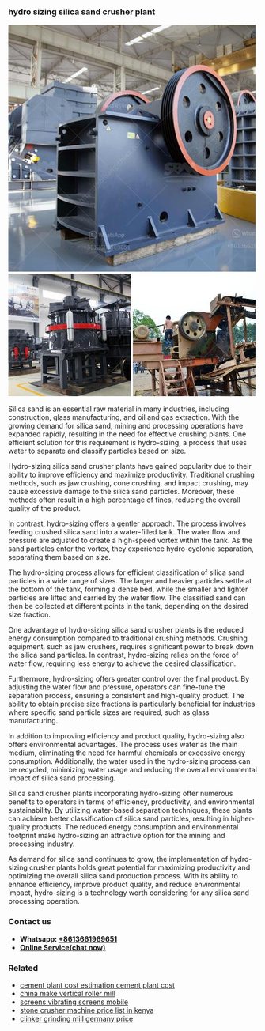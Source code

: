 <h3>hydro sizing silica sand crusher plant</h3><img src='1708663225.jpg' alt=''><p>Silica sand is an essential raw material in many industries, including construction, glass manufacturing, and oil and gas extraction. With the growing demand for silica sand, mining and processing operations have expanded rapidly, resulting in the need for effective crushing plants. One efficient solution for this requirement is hydro-sizing, a process that uses water to separate and classify particles based on size.</p><p>Hydro-sizing silica sand crusher plants have gained popularity due to their ability to improve efficiency and maximize productivity. Traditional crushing methods, such as jaw crushing, cone crushing, and impact crushing, may cause excessive damage to the silica sand particles. Moreover, these methods often result in a high percentage of fines, reducing the overall quality of the product.</p><p>In contrast, hydro-sizing offers a gentler approach. The process involves feeding crushed silica sand into a water-filled tank. The water flow and pressure are adjusted to create a high-speed vortex within the tank. As the sand particles enter the vortex, they experience hydro-cyclonic separation, separating them based on size.</p><p>The hydro-sizing process allows for efficient classification of silica sand particles in a wide range of sizes. The larger and heavier particles settle at the bottom of the tank, forming a dense bed, while the smaller and lighter particles are lifted and carried by the water flow. The classified sand can then be collected at different points in the tank, depending on the desired size fraction.</p><p>One advantage of hydro-sizing silica sand crusher plants is the reduced energy consumption compared to traditional crushing methods. Crushing equipment, such as jaw crushers, requires significant power to break down the silica sand particles. In contrast, hydro-sizing relies on the force of water flow, requiring less energy to achieve the desired classification.</p><p>Furthermore, hydro-sizing offers greater control over the final product. By adjusting the water flow and pressure, operators can fine-tune the separation process, ensuring a consistent and high-quality product. The ability to obtain precise size fractions is particularly beneficial for industries where specific sand particle sizes are required, such as glass manufacturing.</p><p>In addition to improving efficiency and product quality, hydro-sizing also offers environmental advantages. The process uses water as the main medium, eliminating the need for harmful chemicals or excessive energy consumption. Additionally, the water used in the hydro-sizing process can be recycled, minimizing water usage and reducing the overall environmental impact of silica sand processing.</p><p>Silica sand crusher plants incorporating hydro-sizing offer numerous benefits to operators in terms of efficiency, productivity, and environmental sustainability. By utilizing water-based separation techniques, these plants can achieve better classification of silica sand particles, resulting in higher-quality products. The reduced energy consumption and environmental footprint make hydro-sizing an attractive option for the mining and processing industry.</p><p>As demand for silica sand continues to grow, the implementation of hydro-sizing crusher plants holds great potential for maximizing productivity and optimizing the overall silica sand production process. With its ability to enhance efficiency, improve product quality, and reduce environmental impact, hydro-sizing is a technology worth considering for any silica sand processing operation.</p><h3>Contact us</h3><ul><li><strong>Whatsapp:&nbsp;<a href="https://wa.me/8613661969651">+8613661969651</a></strong></li><li><a href="https://swt.shibang-china.com/?git&amp;zhl&amp;hydro sizing silica sand crusher plant"><strong>Online Service(chat now)</strong></a></li></ul><h3>Related</h3><ul><li><a href='cement plant cost estimation cement plant cost.md'>cement plant cost estimation cement plant cost</a></li><li><a href='china make vertical roller mill.md'>china make vertical roller mill</a></li><li><a href='screens vibrating screens mobile.md'>screens vibrating screens mobile</a></li><li><a href='stone crusher machine price list in kenya.md'>stone crusher machine price list in kenya</a></li><li><a href='clinker grinding mill germany price.md'>clinker grinding mill germany price</a></li></ul>